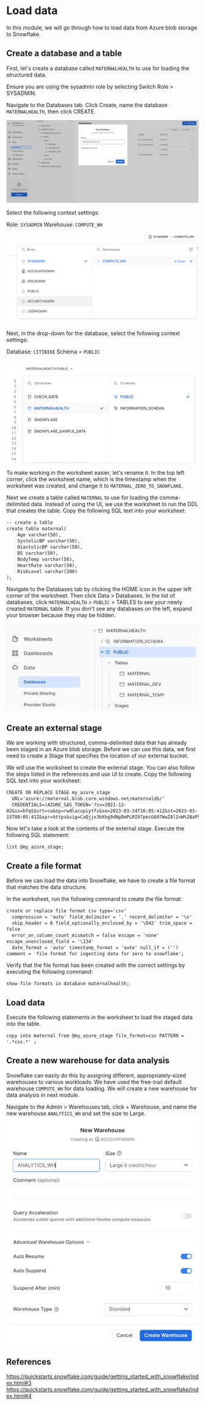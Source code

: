 # Load data 
In this module, we will go through how to load data from Azure blob storage to Snowflake.

## Create a database and a table
First, let's create a database called ```MATERNALHEALTH``` to use for loading the structured data.

Ensure you are using the sysadmin role by selecting Switch Role > SYSADMIN.

Navigate to the Databases tab. Click Create, name the database ```MATERNALHEALTH```, then click CREATE.

![create database](image/1.1.png)

Select the following context settings:

Role: ```SYSADMIN``` Warehouse: ```COMPUTE_WH```

![create database](image/1.2.png)

Next, in the drop-down for the database, select the following context settings:

Database: ```CITIBIKE``` Schema = ```PUBLIC```

![create database](image/1.3.png)

To make working in the worksheet easier, let's rename it. In the top left corner, click the worksheet name, which is the timestamp when the worksheet was created, and change it to ```MATERNAL_ZERO_TO_SNOWFLAKE```.

Next we create a table called ```MATERNAL``` to use for loading the comma-delimited data. Instead of using the UI, we use the worksheet to run the DDL that creates the table. Copy the following SQL text into your worksheet:

```
-- create a table
create table maternal(
    Age varchar(50),
    SystolicBP varchar(50),
    DiastolicBP varchar(50),
    BS varchar(50),
    BodyTemp varchar(50),
    HeartRate varchar(50),
    RiskLevel varchar(200)
);
```

Navigate to the Databases tab by clicking the HOME icon in the upper left corner of the worksheet. Then click Data > Databases. In the list of databases, click ```MATERNALHEALTH``` > ```PUBLIC``` > TABLES to see your newly created ```MATERNAL``` table. If you don't see any databases on the left, expand your browser because they may be hidden.

![create database](image/1.4.png)

## Create an external stage
We are working with structured, comma-delimited data that has already been staged in an Azure blob storage. Before we can use this data, we first need to create a Stage that specifies the location of our external bucket.

We will use the worksheet to create the external stage. You can also follow the steps listed in the references and use UI to create. Copy the following SQL text into your worksheet:
```
CREATE OR REPLACE STAGE my_azure_stage
  URL='azure://maternal.blob.core.windows.net/maternaldb/'
  CREDENTIALS=(AZURE_SAS_TOKEN='?sv=2021-12-02&ss=bfqt&srt=co&sp=rwdlacupiytfx&se=2023-03-24T16:05:41Z&st=2023-03-15T08:05:41Z&spr=https&sig=CaQjjx3bXbg9dNpDmPLRI97pesG607WwZAl2vW%2BaP5Q%3D');
```

Now let's take a look at the contents of the external stage. Execute the following SQL statement:
```
list @my_azure_stage;
```

## Create a file format
Before we can load the data into Snowflake, we have to create a file format that matches the data structure.

In the worksheet, run the following command to create the file format:
```
create or replace file format csv type='csv'
  compression = 'auto' field_delimiter = ',' record_delimiter = '\n'
  skip_header = 0 field_optionally_enclosed_by = '\042' trim_space = false
  error_on_column_count_mismatch = false escape = 'none' escape_unenclosed_field = '\134'
  date_format = 'auto' timestamp_format = 'auto' null_if = ('') comment = 'file format for ingesting data for zero to snowflake';
```

Verify that the file format has been created with the correct settings by executing the following command:
```
show file formats in database maternalhealth;
```

## Load data
Execute the following statements in the worksheet to load the staged data into the table.
```
copy into maternal from @my_azure_stage file_format=csv PATTERN = '.*csv.*' ;
```

## Create a new warehouse for data analysis
Snowflake can easily do this by assigning different, appropriately-sized warehouses to various workloads. We have used the free-trail default warehouse ```COMPUTE_WH``` for data loading. We will create a new warehouse for data analysis in next module.

Navigate to the Admin > Warehouses tab, click + Warehouse, and name the new warehouse ```ANALYTICS_WH``` and set the size to Large.
![create database](image/1.5.png)

## References
https://quickstarts.snowflake.com/guide/getting_started_with_snowflake/index.html#3
https://quickstarts.snowflake.com/guide/getting_started_with_snowflake/index.html#4
